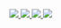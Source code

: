 <a href="https://github.com/vsupruniuk-stats/github-stats#gh-dark-mode-only">
<img src="https://github.com/vsupruniuk-stats/github-stats/blob/master/generated/overview.svg#gh-dark-mode-only" />
<img src="https://github.com/vsupruniuk-stats/github-stats/blob/master/generated/languages.svg#gh-dark-mode-only" />
</a>
<a href="https://github.com/vsupruniuk-stats/github-stats#gh-light-mode-only">
<img src="https://github.com/vsupruniuk-stats/github-stats/blob/master/generated/overview.svg#gh-dark-mode-only#gh-light-mode-only" />
<img src="https://github.com/vsupruniuk-stats/github-stats/blob/master/generated/languages.svg#gh-dark-mode-only#gh-light-mode-only" />
</a>
